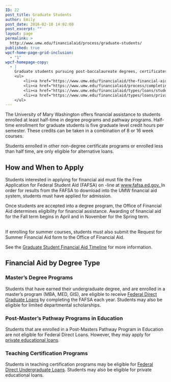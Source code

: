 ```yaml
---
ID: 22
post_title: Graduate Students
author: Emily
post_date: 2016-02-10 14:02:08
post_excerpt: ""
layout: page
permalink: >
  http://www.umw.edu/financialaid/process/graduate-students/
published: true
wpcf-home-page-grid-inclusion:
  - "1"
wpcf-homepage-copy:
  - |
    Graduate students pursuing post-baccalaureate degrees, certificates, and licensing have different financial aid requirements and options.
    <ul>
    	<li><a href="https://www.umw.edu/financialaid/the-financial-aid-process/timelines/graduate-student/">Graduate Student Timeline</a></li>
    	<li><a href="https://www.umw.edu/financialaid/process/completing-the-fafsa/">Completing the FAFSA</a></li>
    	<li><a href="https://www.umw.edu/financialaid/types/loans/student-loans/">Federal Direct Student Loans</a></li>
    	<li><a href="https://www.umw.edu/financialaid/types/loans/private/">Private Educational Loans</a></li>
    </ul>
---
```

The University of Mary Washington offers financial assistance to students enrolled at least half-time in degree programs and pathway programs. Half-time enrollment for graduate students is five graduate level credit hours per semester. These credits can be taken in a combination of 8 or 16 week courses.

Students enrolled in other non-degree certificate programs or enrolled less than half time, are only eligible for alternative loans.
<h2>How and When to Apply</h2>
Students interested in applying for financial aid must file the Free Application for Federal Student Aid (FAFSA) on -line at <a href="http://www.fafsa.ed.gov/">www.fafsa.ed.gov. </a>In order for results from the FAFSA to download into the UMW financial aid system, students must have applied for admission.

Once students are accepted into a degree program, the Office of Financial Aid determines eligibility for financial assistance. Awarding of financial aid for the Fall term begins in April and in November for the Spring term. <strong>                                                                  </strong>

If enrolling for summer courses<strong>, </strong>students must also submit the Request for Summer Financial Aid form to the Office of Financial Aid.

See the <a href="http://www.umw.edu/financialaid/process/timelines/graduate-student/">Graduate Student Financial Aid Timeline</a> for more information.
<h2>Financial Aid by Degree Type</h2>
<h3>Master’s Degree Programs</h3>
Students that have earned their undergraduate degree, and are enrolled in a master’s program (MBA, MED, GIS), are eligible to receive <a href="http://www.umw.edu/financialaid/types/loans/student-loans/">Federal Direct Graduate Loans</a> by completing the FAFSA each year. Students may also be eligible for limited departmental scholarships.
<h3>Post-Master’s Pathway Programs in Education</h3>
Students that are enrolled in a Post-Masters Pathway Program in Education are not eligible for Federal Direct Loans. However, they may apply for <a href="http://www.umw.edu/financialaid/types/loans/private/">private educational loans</a>.
<h3>Teaching Certification Programs</h3>
Students in teaching certification programs may be eligible for <a href="http://www.umw.edu/financialaid/types/loans/student-loans/">Federal Direct Undergraduate Loans</a>. Students may also be eligible for private educational loans.